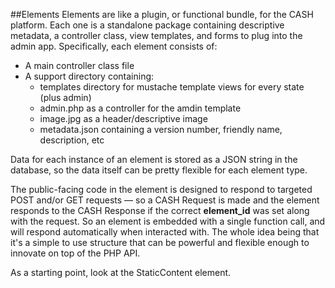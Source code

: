 ##Elements
Elements are like a plugin, or functional bundle, for the CASH platform. Each one is a standalone 
package containing descriptive metadata, a controller class, view templates, and forms to plug into 
the admin app. Specifically, each element consists of:  

 - A main controller class file 
 - A support directory containing:
   - templates directory for mustache template views for every state (plus admin)
   - admin.php as a controller for the amdin template
   - image.jpg as a header/descriptive image
   - metadata.json containing a version number, friendly name, description, etc

Data for each instance of an element is stored as a JSON string in the database, so the data itself 
can be pretty flexible for each element type. 

The public-facing code in the element is designed to respond to targeted POST and/or GET requests — 
so a CASH Request is made and the element responds to the CASH Response if the correct **element_id** 
was set along with the request. So an element is embedded with a single function call, and will 
respond automatically when interacted with. The whole idea being that it's a simple to use structure 
that can be powerful and flexible enough to innovate on top of the PHP API. 

As a starting point, look at the StaticContent element.